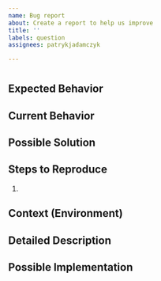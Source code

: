 ```yaml
---
name: Bug report
about: Create a report to help us improve
title: ''
labels: question
assignees: patrykjadamczyk

---
```


# <!-- Name your issue -->

## Expected Behavior
<!--- Tell us what should happen -->

## Current Behavior
<!--- Tell us what happens instead of the expected behavior -->

## Possible Solution
<!--- Not obligatory, but suggest a fix/reason for the bug, -->

## Steps to Reproduce
<!--- Provide a link to a live example, or an unambiguous set of steps to -->
<!--- reproduce this bug. Include code to reproduce, if relevant -->

1. <!-- Step One -->

## Context (Environment)
<!--- How has this issue affected you? What are you trying to accomplish? -->
<!--- Providing context helps us come up with a solution that is most useful in the real world -->

<!-- Specify your system or type how you run our application -->
<!-- and specify what's your runtime environment of this application -->

## Detailed Description
<!--- Provide a detailed description of the change or addition you are proposing -->

## Possible Implementation
<!--- Not obligatory, but suggest an idea for implementing addition or change -->

